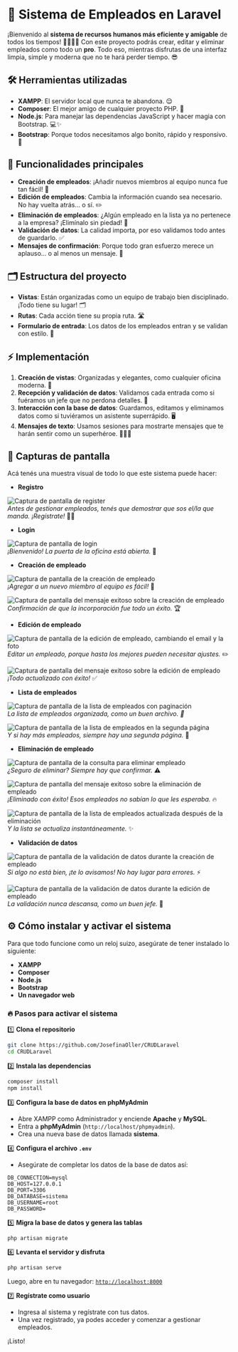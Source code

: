 # 🚀 Sistema de Empleados en Laravel

¡Bienvenido al **sistema de recursos humanos más eficiente y amigable** de todos los tiempos! 👩‍💼👨‍💼 Con este proyecto podrás crear, editar y eliminar empleados como todo un **pro**. Todo eso, mientras disfrutas de una interfaz limpia, simple y moderna que no te hará perder tiempo. 😎

## 🛠️ Herramientas utilizadas

- **XAMPP**: El servidor local que nunca te abandona. 😌
- **Composer**: El mejor amigo de cualquier proyecto PHP. 🔧
- **Node.js**: Para manejar las dependencias JavaScript y hacer magia con Bootstrap. 💻✨
- **Bootstrap**: Porque todos necesitamos algo bonito, rápido y responsivo. 💅

## 💼 Funcionalidades principales

- **Creación de empleados**: ¡Añadir nuevos miembros al equipo nunca fue tan fácil! 👥
- **Edición de empleados**: Cambia la información cuando sea necesario. No hay vuelta atrás... o sí. ✏️
- **Eliminación de empleados**: ¿Algún empleado en la lista ya no pertenece a la empresa? ¡Elimínalo sin piedad! 🧨
- **Validación de datos**: La calidad importa, por eso validamos todo antes de guardarlo. ✅
- **Mensajes de confirmación**: Porque todo gran esfuerzo merece un aplauso... o al menos un mensaje. 🎉

## 🗂️ Estructura del proyecto

- **Vistas**: Están organizadas como un equipo de trabajo bien disciplinado. ¡Todo tiene su lugar! 🗂️
- **Rutas**: Cada acción tiene su propia ruta. 🛣️
- **Formulario de entrada**: Los datos de los empleados entran y se validan con estilo. 🎯

## ⚡ Implementación

1. **Creación de vistas**: Organizadas y elegantes, como cualquier oficina moderna. 💼
2. **Recepción y validación de datos**: Validamos cada entrada como si fuéramos un jefe que no perdona detalles. 🧐
3. **Interacción con la base de datos**: Guardamos, editamos y eliminamos datos como si tuviéramos un asistente superrápido. 🖥️
4. **Mensajes de texto**: Usamos sesiones para mostrarte mensajes que te harán sentir como un superhéroe. 💬🦸‍♀️

## 📸 Capturas de pantalla

Acá tenés una muestra visual de todo lo que este sistema puede hacer:

- **Registro**

![Captura de pantalla de register](images/register.png)  
*Antes de gestionar empleados, tenés que demostrar que sos el/la que manda. ¡Regístrate!* 💼😎

- **Login**

![Captura de pantalla de login](images/login.png)  
*¡Bienvenido! La puerta de la oficina está abierta.* 🔑

- **Creación de empleado**

![Captura de pantalla de la creación de empleado](images/creacion.png)  
*¡Agregar a un nuevo miembro al equipo es fácil!* 🙌

![Captura de pantalla del mensaje exitoso sobre la creación de empleado](images/mensaje-creacion.png)  
*Confirmación de que la incorporación fue todo un éxito.* 🏆

- **Edición de empleado**

![Captura de pantalla de la edición de empleado, cambiando el email y la foto](images/edicion-empleado.png)  
*Editar un empleado, porque hasta los mejores pueden necesitar ajustes.* ✏️

![Captura de pantalla del mensaje exitoso sobre la edición de empleado](images/mensaje-edicion.png)  
*¡Todo actualizado con éxito!* ✅

- **Lista de empleados**

![Captura de pantalla de la lista de empleados con paginación](images/paginacion-empleados.png)  
*La lista de empleados organizada, como un buen archivo. 📑*

![Captura de pantalla de la lista de empleados en la segunda página](images/paginacion-empleados2.png)  
*Y si hay más empleados, siempre hay una segunda página.* 📄

- **Eliminación de empleado**

![Captura de pantalla de la consulta para eliminar empleado](images/eliminacion.png)  
*¿Seguro de eliminar? Siempre hay que confirmar.* ⚠️

![Captura de pantalla del mensaje exitoso sobre la eliminación de empleado](images/mensaje-eliminacion.png)  
*¡Eliminado con éxito! Esos empleados no sabían lo que les esperaba.* 🔥

![Captura de pantalla de la lista de empleados actualizada después de la eliminación](images/lista-eliminacion.png)  
*Y la lista se actualiza instantáneamente.* ✨

- **Validación de datos**

![Captura de pantalla de la validación de datos durante la creación de empleado](images/validacion-creacion.png)  
*Si algo no está bien, ¡te lo avisamos! No hay lugar para errores.* ⚡

![Captura de pantalla de la validación de datos durante la edición de empleado](images/validacion-edicion.png)  
*La validación nunca descansa, como un buen jefe.* 🧐

## ⚙️ Cómo instalar y activar el sistema  

Para que todo funcione como un reloj suizo, asegúrate de tener instalado lo siguiente:  

- **XAMPP** 
- **Composer**   
- **Node.js**   
- **Bootstrap**  
- **Un navegador web**  

### 🔥 Pasos para activar el sistema  

1️⃣ **Clona el repositorio**  
```bash
git clone https://github.com/JosefinaOller/CRUDLaravel
cd CRUDLaravel
```

2️⃣ **Instala las dependencias**  
```bash
composer install
npm install
```

3️⃣ **Configura la base de datos en phpMyAdmin**  
   - Abre XAMPP como Administrador y enciende **Apache** y **MySQL**.  
   - Entra a **phpMyAdmin** (`http://localhost/phpmyadmin`).  
   - Crea una nueva base de datos llamada **sistema**.  

4️⃣ **Configura el archivo `.env`** 
   - Asegúrate de completar los datos de la base de datos así:  

   ```env
   DB_CONNECTION=mysql
   DB_HOST=127.0.0.1
   DB_PORT=3306
   DB_DATABASE=sistema
   DB_USERNAME=root
   DB_PASSWORD=
   ```

5️⃣ **Migra la base de datos y genera las tablas**  
```bash
php artisan migrate
```

6️⃣ **Levanta el servidor y disfruta**  
```bash
php artisan serve
```
Luego, abre en tu navegador: [`http://localhost:8000`](http://localhost:8000)  

7️⃣ **Regístrate como usuario**

- Ingresa al sistema y regístrate con tus datos. 
- Una vez registrado, ya podes acceder y comenzar a gestionar empleados. 

¡Listo!